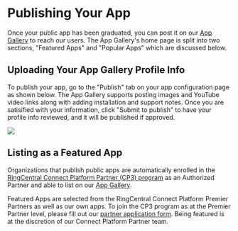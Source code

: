 # Publishing Your App

Once your public app has been graduated, you can post it on our [App Gallery](https://ringcentral.com/apps) to reach our users. The App Gallery's home page is split into two sections, "Featured Apps" and "Popular Apps" which are discussed below.

## Uploading Your App Gallery Profile Info

To publish your app, go to the "Publish" tab on your app configuration page as shown below. The App Gallery supports posting images and YouTube video links along with adding installation and support notes. Once you are satisified with your information, click "Submit to publish" to have your profile info reviewed, and it will be published if approved.

<img src="../../img/publish_app-configuration.png" class="img-fluid">

## Listing as a Featured App

Organizations that publish public apps are automatically enrolled in the [RingCentral Connect Platform Partner (CP3) program](https://www.ringcentral.com/partner/isv.html) as an Authorized Partner and able to list on our [App Gallery](https://ringcentral.com/apps).

Featured Apps are selected from the RingCentral Connect Platform Premier Partners as well as our own apps. To join the CP3 program as at the Premier Partner level, please fill out our [partner application form](https://www.ringcentral.com/partner/isvagentform.html). Being featured is at the discretion of our Connect Platform Partner team.